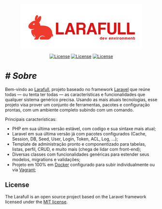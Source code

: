 <p align="center"><img src="./resources/images/logos/larafull-logo-orange.png" width="400"></p>

<p align="center">
<a href="https://github.com/medeirosinacio/laravel7-my-startpackk"><img src="https://img.shields.io/badge/laravel-v7.0-orange" alt="License"></a>	<a href="https://github.com/medeirosinacio/laravel7-my-startpackk"><img src="https://img.shields.io/badge/php-v7.4.9-blue" alt="License"></a>	<a href="https://packagist.org/packages/laravel/framework"><img src="https://poser.pugx.org/laravel/framework/license.svg" alt="License"></a>
</p>






# *# Sobre*

Bem-vindo ao [Larafull](https://github.com/medeirosinacio/larafull), projeto baseado no framework [Laravel](https://laravel.com/) que reúne todas — ou tenta ter todas — as características e funcionalidades que qualquer sistema genérico precisa. Usando as mais atuais tecnologias, esse projeto visa prover um conjunto de ferramentas, pacotes e configuração prontas, com um ambiente completo subindo com um comando.

Principais características:

- PHP em sua última versão estável, com codigo e sua sintaxe mais atual;
- Laravel em sua última versão já com pacotes configurados (Cache, Session, DB, Seed, User, Login, Token, ACL, Log, ...);
- Template de administração pronto e componentizado para tabelas, listas, perfil, CRUD, e muito mais (chega de lidar com front-end);
- Diversas classes com funcionalidades genéricas  para estender seus modelos, migrations e validações;
- Projeto em 100% em [Docker](https://www.docker.com/) configurado para subir individualmente ou via [Vagrant](https://www.vagrantup.com/);

## License

The Larafull is an open source project based on the Laravel framework licensed under the [MIT license](https://opensource.org/licenses/MIT).

